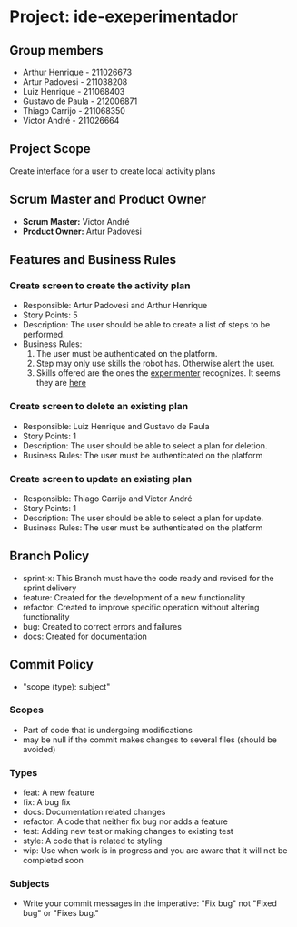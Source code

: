 # Project: ide-exeperimentador

## Group members

- Arthur Henrique - 211026673
- Artur Padovesi - 211038208
- Luiz Henrique - 211068403
- Gustavo de Paula - 212006871
- Thiago Carrijo - 211068350
- Victor André - 211026664

## Project Scope

Create interface for a user to create local activity plans

## Scrum Master and Product Owner

- **Scrum Master:** Victor André
- **Product Owner:** Artur Padovesi

## Features and Business Rules

### Create screen to create the activity plan

- Responsible: Artur Padovesi and Arthur Henrique
- Story Points: 5
- Description: The user should be able to create a list of steps to be performed.
- Business Rules:
    1. The user must be authenticated on the platform.
    2. Step may only use skills the robot has. Otherwise alert the user.
    3. Skills offered are the ones the [experimenter](https://github.com/VicenteMoraes/robotics_sim) recognizes. It seems they are [here](https://github.com/VicenteMoraes/skill_library)

### Create screen to delete an existing plan

- Responsible: Luiz Henrique and Gustavo de Paula
- Story Points: 1
- Description: The user should be able to select a plan for deletion.
- Business Rules: The user must be authenticated on the platform

### Create screen to update an existing plan

- Responsible: Thiago Carrijo and Victor André
- Story Points: 1
- Description: The user should be able to select a plan for update.
- Business Rules: The user must be authenticated on the platform

## Branch Policy

- sprint-x: This Branch must have the code ready and revised for the sprint delivery
- feature: Created for the development of a new functionality
- refactor: Created to improve specific operation without altering functionality
- bug: Created to correct errors and failures
- docs: Created for documentation

## Commit Policy

- "scope (type): subject"

### Scopes

- Part of code that is undergoing modifications
- may be null if the commit makes changes to several files (should be avoided)

### Types

- feat: A new feature
- fix: A bug fix
- docs: Documentation related changes
- refactor: A code that neither fix bug nor adds a feature
- test: Adding new test or making changes to existing test
- style: A code that is related to styling
- wip: Use when work is in progress and you are aware that it will not be completed soon

### Subjects

- Write your commit messages in the imperative: "Fix bug" not "Fixed bug" or "Fixes bug."
